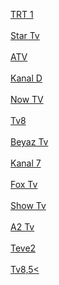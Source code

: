 <a href="https://tv.canlitv.mov/trt1-canli-hd-izle" target="_blank">TRT 1</a>
<br><br>
<a href="https://tv.canlitv.mov/startv-canliyayin" target="_blank">Star Tv</a>
<br><br>
<a href="https://tv.canlitv.mov/atvcanli" target="_blank">ATV</a>
<br><br>
<a href="https://tv.canlitv.mov/kanaldcanli" target="_blank">Kanal D</a>
<br><br>
<a href="https://tv.canlitv.mov/nowtv-canli" target="_blank">Now TV</a>
<br><br>
<a href="https://tv.canlitv.mov/tv8canlihd" target="_blank">Tv8</a>
<br><br>
<a href="https://tv.canlitv.mov/beyaz-tv" target="_blank">Beyaz Tv</a>
<br><br>
<a href="https://tv.canlitv.mov/kanal-7-canli-hd-izle" target="_blank">Kanal 7</a>
<br><br>
<a href="https://tv.canlitv.mov/foxtv-canli-izle" target="_blank">Fox Tv</a>
<br><br>
<a href="https://tv.canlitv.mov/showtvcanli" target="_blank">Show Tv</a>
<br><br>
<a href="https://tv.canlitv.mov/a2canlihd" target="_blank">A2 Tv</a>
<br><br>
<a href="https://tv.canlitv.mov/teve2-canli-hd" target="_blank">Teve2</a>
<br><br>
<a href="https://tv.canlitv.mov/tv85-canli" target="_blank">Tv8,5<
